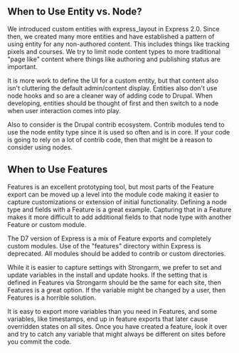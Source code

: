 ## When to Use Entity vs. Node?

We introduced custom entities with express_layout in Express 2.0.  Since then, we created many more entities and have established a pattern of using entity for any non-authored content. This includes things like tracking pixels and courses. We try to limit node content types to more traditional "page like" content where things like authoring and publishing status are important. 

It is more work to define the UI for a custom entity, but that content also isn't cluttering the default admin/content display. Entities also don't use node hooks and so are a cleaner way of adding code to Drupal. When developing, entities should be thought of first and then switch to a node when user interaction comes into play. 

Also to consider is the Drupal contrib ecosystem. Contrib modules tend to use the node entity type since it is used so often and is in core. If your code is going to rely on a lot of contrib code, then that might be a reason to consider using nodes. 

## When to Use Features

Features is an excellent prototyping tool, but most parts of the Feature export can be moved up a level into the module code making it easier to capture customizations or extension of initial functionality. Defining a node type and fields with a Feature is a great example. Capturing that in a Feature makes it more difficult to add additional fields to that node type with another Feature or custom module.

The D7 version of Express is a mix of Feature exports and completely custom modules. Use of the "features" directory within Express is deprecated.  All modules should be added to contrib or custom directories.

While it is easier to capture settings with Strongarm, we prefer to set and update variables in the install and update hooks. If the setting that is defined in Features via Strongarm should be the same for each site, then Features is a great option. If the variable might be changed by a user, then Features is a horrible solution. 

It is easy to export more variables than you need in Features, and some variables, like timestamps, end up in feature exports that later cause overridden states on all sites. Once you have created a feature, look it over and try to catch any variable that might always be different on sites before you commit the code. 

